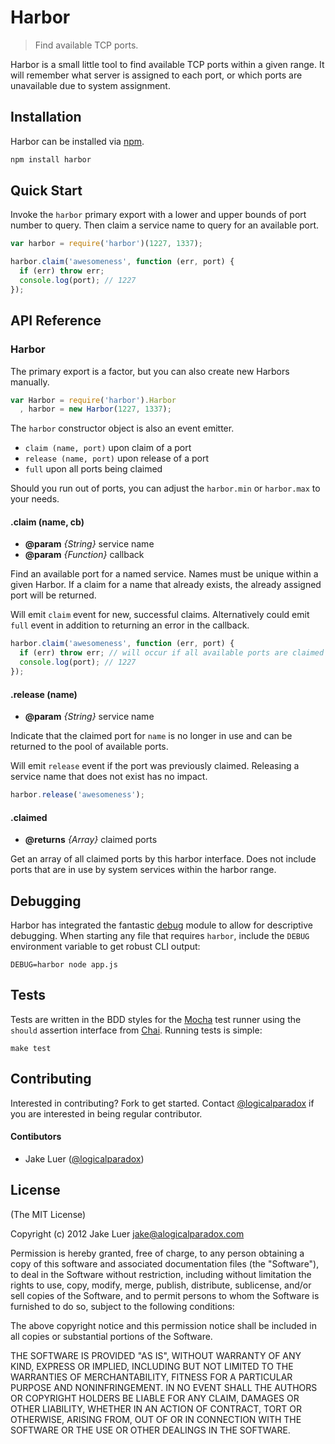 # Harbor

> Find available TCP ports.

Harbor is a small little tool to find available TCP ports within a given range. It will remember
what server is assigned to each port, or which ports are unavailable due to system assignment.

## Installation

Harbor can be installed via [npm](http://npmjs.org).

```sh
npm install harbor
```

## Quick Start

Invoke the `harbor` primary export with a lower and upper bounds of port number to query. Then
claim a service name to query for an available port.

```js
var harbor = require('harbor')(1227, 1337);

harbor.claim('awesomeness', function (err, port) {
  if (err) throw err;
  console.log(port); // 1227
});
```

## API Reference

### Harbor

The primary export is a factor, but you can also create new Harbors manually.

```js
var Harbor = require('harbor').Harbor
  , harbor = new Harbor(1227, 1337);
```

The `harbor` constructor object is also an event emitter. 

- `claim (name, port)` upon claim of a port
- `release (name, port)` upon release of a port
- `full` upon all ports being claimed

Should you run out of ports, you can adjust the `harbor.min` or `harbor.max` to your needs.

#### .claim (name, cb)

- **@param** _{String}_ service name
- **@param** _{Function}_ callback

Find an available port for a named service. Names must be unique within a given Harbor. If
a claim for a name that already exists, the already assigned port will be returned.

Will emit `claim` event for new, successful claims. Alternatively could emit `full` event in
addition to returning an error in the callback.

```js
harbor.claim('awesomeness', function (err, port) {
  if (err) throw err; // will occur if all available ports are claimed
  console.log(port); // 1227
});
```

#### .release (name)

- **@param** _{String}_ service name

Indicate that the claimed port for `name` is no longer in use and can be returned
to the pool of available ports. 

Will emit `release` event if the port was previously claimed. Releasing a service 
name that does not exist has no impact.

```js
harbor.release('awesomeness');
```

#### .claimed

- **@returns** _{Array}_ claimed ports

Get an array of all claimed ports by this harbor interface. Does not include 
ports that are in use by system services within the harbor range.

## Debugging

Harbor has integrated the fantastic [debug](https://github.com/visionmedia/debug) 
module to allow for descriptive debugging. When starting any file that requires
`harbor`, include the `DEBUG` environment variable to get robust CLI output:

    DEBUG=harbor node app.js

## Tests

Tests are written in the BDD styles for the [Mocha](http://visionmedia.github.com/mocha) 
test runner using the `should` assertion interface from [Chai](http://chaijs.com). 
Running tests is simple:

    make test

## Contributing

Interested in contributing? Fork to get started. Contact [@logicalparadox](http://github.com/logicalparadox) 
if you are interested in being regular contributor.

#### Contibutors 

* Jake Luer ([@logicalparadox](http://github.com/logicalparadox))

## License

(The MIT License)

Copyright (c) 2012 Jake Luer <jake@alogicalparadox.com>

Permission is hereby granted, free of charge, to any person obtaining a copy
of this software and associated documentation files (the "Software"), to deal
in the Software without restriction, including without limitation the rights
to use, copy, modify, merge, publish, distribute, sublicense, and/or sell
copies of the Software, and to permit persons to whom the Software is
furnished to do so, subject to the following conditions:

The above copyright notice and this permission notice shall be included in
all copies or substantial portions of the Software.

THE SOFTWARE IS PROVIDED "AS IS", WITHOUT WARRANTY OF ANY KIND, EXPRESS OR
IMPLIED, INCLUDING BUT NOT LIMITED TO THE WARRANTIES OF MERCHANTABILITY,
FITNESS FOR A PARTICULAR PURPOSE AND NONINFRINGEMENT. IN NO EVENT SHALL THE
AUTHORS OR COPYRIGHT HOLDERS BE LIABLE FOR ANY CLAIM, DAMAGES OR OTHER
LIABILITY, WHETHER IN AN ACTION OF CONTRACT, TORT OR OTHERWISE, ARISING FROM,
OUT OF OR IN CONNECTION WITH THE SOFTWARE OR THE USE OR OTHER DEALINGS IN
THE SOFTWARE.
